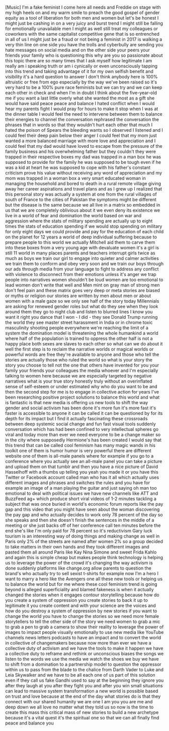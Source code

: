 
[Music]
I&#39;m a fake feminist I come here all
needs and Freddie on stage with my high
heels on and my warm smile to preach the
good gospel of gender equity as a tool
of liberation for both men and women but
let&#39;s be honest I might just be cashing
in on a very juicy and burst trend I
might still be falling for emotionally
unavailable men I might as well still
treat my colleagues or coworkers with
the same capitalist competitive gene
that is so entrenched in all of us I
might just be a fraud or not being a
feminist in 2017 is walking a very thin
line on one side you have the trolls and
cyberbully are sending you hate messages
on social media and on the other side
your peers your friends your family who
is questioning this why are you so
passionate about this topic there are so
many times that I ask myself how
legitimate I am really am i speaking
truth or am i cynically or even
unconsciously tapping into this trend
and taking advantage of it for my own
selfish benefit and visibility it&#39;s a
hard question to answer I don&#39;t think
anybody here is 100% altruistic or free
from ego
especially by the way we&#39;ve been raised
so it&#39;s very hard to be a 100% pure race
feminists but we can try and we can keep
each other in check and when I&#39;m in
doubt I think about the five-year-old me
if you want a last little overly what
she wanted the most as a gift she would
have said peace peace and balance I
hated conflict when I would hear my
parents fight I would pray for hours to
make it stop when I was at the dinner
table I would feel the need to intervene
between them to balance their energies
to channel the conversation rephrased
the conversation the phrases that in
words so that they wouldn&#39;t hurt each
other that much I hated the poison of
Spears the bleeding wants so I observed
I listened and I could feel their deep
pain below their anger I could feel that
my mom just wanted a more balanced
marriage with more love and appreciation
and I could feel that my dad would have
loved to escape from the pressure of the
family business and his overwhelming
father but they couldn&#39;t they were
trapped in their respective boxes my dad
was trapped in a man box he was supposed
to provide for the family he was
supposed to be tough even if he was a
kid at heart he was supposed to cope
with his father&#39;s constant criticism
prove his value without receiving any
word of appreciation and my mom was
trapped in a woman box a very smart
educated woman in managing the household
and bored to death in a rural remote
village giving away her career
aspirations and travel plans
and as I grew up I realized that this
personal story was actually a system at
one from the rural villages of south of
France to the cities of Pakistan the
symptoms might be different but the
disease is the same because we all live
in a matrix so embedded in us that we
are completely oblivious about it
we even deny its existence we live in a
world of fear and domination the world
based on war and aggression where the
stats of military spending are actually
up to eight times the stats of education
spending if we would stop spending on
military for only eight days we could
provide and pay for the education of
each child on the planet for 12 years a
world of deep individual suffering
because to prepare people to this world
we actually Mitchell aid them to carve
them into these boxes from a very young
age with devaluate women it&#39;s a girl is
still 11 world in many places parents
and teachers interrupt girls twice as
much as boys we train our girl to engage
into quieter and calmer activities we
train them to conform and obey very soon
and we train our boys through our ads
through media from your language to
fight to address any conflict with
violence to disconnect from their
emotions unless it&#39;s anger we trap
people into narratives women shouldn&#39;t
be loud women are too emotional to lead
women don&#39;t write that well
and Men mint on gray man of strong men
don&#39;t feel pain and these matrix goes
very deep or meta stories are biased or
myths or religion our stories are
written by men about men or about women
with a male gaze so we only see half of
the story today
Millennials are asking for renewed
gender roles but what do they see when
they look around them they go to night
club and listen to blurred lines I know
you want it right you dance that I won -
I did - they see Donald Trump running
the world they see master street
harassment in India or in chrome toxic
masculinity shooting people everywhere
we&#39;re reaching the limit of a system the
domination model is threatening the
whole humankind a world where half of
the population is trained to oppress the
other half is not a happy place both
sexes are slaves to each other so what
can we do about it well the first step
is to reclaim the narrative worlds or
magical worlds or powerful words are
free they&#39;re available to anyone and
those who tell the stories are actually
those who ruled the world so what is
your story the story you choose to tell
not the one that others have invented
for you your family your friends your
colleagues the media whoever and I&#39;m
especially talking to women here because
we are especially targeted by negative
narratives what is your true story
honestly truly without an overinflated
sense of self-esteem or under estimated
why
who do you want to be and then the
second step for me is to engage in
collective action for years I&#39;ve been
researching positive project solutions
to balance this world and what is
fantastic is that new media is offering
us new tools to shift the way gender and
social activism has been done it&#39;s more
fun it&#39;s more fast it&#39;s faster is
accessible to anyone it can be called it
can be questioned by for its depth for
its impact but I find it actually
fascinating these crossroads between
deep systemic social change and fun fast
visual tools suddenly conversation which
has had been confined to very
intellectual spheres go viral and today
more than ever we need everyone to be a
change maker so in the city where
supposedly Hermione&#39;s has been created I
would say that this trend that can be
called cool feminism has many magic
wands in his toolkit one of them is
humor humor is very powerful there are
different website one of them is
all-male panels where for example if you
go to a conference where you actually
see an all-male panel you can take a
picture and upload them on that tumblr
and then you have a nice picture of
David Hasselhoff with a thumbs up
telling you yeah you made it or you have
this Twitter or Facebook account called
man who has it all which actually uses
different images and phrases and
switches the rules and you have for
example an image of a man playing the
guitar and just saying oh man too
emotional to deal with political issues
we have new channels like ATT and
BuzzFeed ag+ which produce short viral
videos of 1-2 minutes tackling a subject
that was once buried in world&#39;s economic
forum reports like the pay gap and this
video that you might have seen about the
woman discovering the pay gap and who
actually decides to work only 78 percent
of the day
so she speaks and then she doesn&#39;t
finish the sentences in the middle of a
meeting or she just backs off of her
conference call ten minutes before the
end she&#39;s like I&#39;m only paid for 78
percent so it&#39;s reductivism Gary luck
tourism is an interesting way of doing
things and making change as well in
Paris only 2% of the streets are named
after women 2% so a group decided to
take matters in their own hands and they
took different images and pasted them
all around Paris like Kay Nina Simone
and sweet Frida Kahlo and again this is
simple cheap but makes people think
technology is helping us to leverage the
power of the crowd it&#39;s changing the way
activism is done
suddenly platforms like change.org allow
parents to question the brand&#39;s who
actually try to sell sexist t-shirts for
example now I&#39;m a hero I want to marry a
hero like the Avengers one all these new
tools or helping us to balance the world
but for me where these cool feminism
trend is going beyond is alleged
superficiality and blamed fakeness is
when it actually changed the stories
when it engages contour storytelling
because how do you create a system of
oppression you create stories to back it
up to legitimate it you create content
and with your science are the voices and
how do you destroy a system of
oppression by new stories if you want to
change the world you have to change the
stories so we need more female
storytellers to tell the other side of
the story we need women to grab a mic to
grab a pen to grab a camera to show
their reality to leverage the power of
images to impact people visually
emotionally to use new media like
YouTube channels news
letters podcasts to have an impact and
to convert the world in collective of
changemakers because now more than ever
we have a collective duty of activism
and we have the tools to make it happen
we have a collective duty to reframe and
rethink or unconscious biases the songs
we listen to the words we use the media
we watch the shoes we buy we have to
shift from a domination to a partnership
model to question the oppressor within
us to pass from the blade to the chalice
from Darth Vader to Luke and Leia
Skywalker and we have to be all each one
of us part of this solution even if they
call us fake Gandhi used to say at the
beginning they ignore you after they
laugh at you after they fight you and
after you win small situations can lead
to massive system transformation a new
world is possible based on trust and
love because at the end of the day what
stories do is that they connect with our
shared humanity we are one I am you you
are me and deep down we all love no
matter what they told us so now is the
time to create this mass this critical
mass of new stories to build a new
archetype because it&#39;s a vital quest
it&#39;s the spiritual one so that we can
all finally find peace and balance
you
